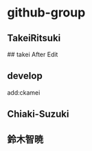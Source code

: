 # github-group

<h2>TakeiRitsuki</h2>
## takei After Edit
<h2>develop</h2>

add:ckamei
## Chiaki-Suzuki


## 鈴木智暁
